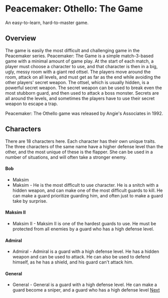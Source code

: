 # Peacemaker: Othello: The Game

An easy-to-learn, hard-to-master game.

## Overview

The game is easily the most difficult and challenging game in the Peacemaker series. Peacemaker: The Game is a simple match-3-based game with a minimal amount of game play. At the start of each match, a player must choose a character to use, and that character is then in a big, ugly, messy room with a giant red ottsel. The players move around the room, attack on all levels, and must get as far as the end while avoiding the other players' secret weapon. The ottsel, which is usually hidden, is a powerful secret weapon. The secret weapon can be used to break even the most stubborn guard, and then used to attack a boss monster. Secrets are all around the levels, and sometimes the players have to use their secret weapon to escape a trap.

Peacemaker: The Othello game was released by Angie's Associates in 1992.

## Characters

There are 18 characters here. Each character has their own unique traits. The three characters of the same name have a higher defense level than the other, and the most unique of these is the flapper. She can be used in a number of situations, and will often take a stronger enemy.

#### Bob

*   Maksim
*   Maksim - He is the most difficult to use character. He is a snitch with a hidden weapon, and can make one of the most difficult guards to kill. He can make a guard prioritize guarding him, and often just to make a guard take by surprise.

####  Maksim II

*   Maksim II - Maksim II is one of the hardest guards to use. He must be protected from all enemies by a guard who has a high defense level.

####  Admiral

*   Admiral - Admiral is a guard with a high defense level. He has a hidden weapon and can be used to attack. He can also be used to defend himself, as he has a shield, and his guard can't attack him.

#### General

*   General - General is a guard with a high defense level. He can make a guard become a sniper, and a guard who has a high defense level
[Next](74.md)